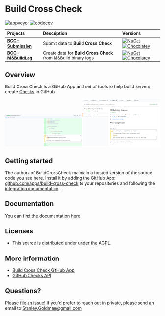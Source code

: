 # Build Cross Check

[![appveyor](https://ci.appveyor.com/api/projects/status/github/justaprogrammer/BuildCrossCheck?svg=true&branch=master)](https://ci.appveyor.com/project/JustAProgrammer/BuildCrossCheck)
[![codecov](https://codecov.io/gh/justaprogrammer/BuildCrossCheck/branch/master/graph/badge.svg)](https://codecov.io/gh/justaprogrammer/BuildCrossCheck)


| Projects | Description | Versions |
| :---- | :---- | :---- |
| [**BCC-Submission**](http://github.com/justaprogrammer/BCC-Submission) | Submit data to **Build Cross Check** | [![NuGet](http://img.shields.io/nuget/v/bcc-submission.svg)](https://www.nuget.org/packages/bcc-submission) [![Chocolatey](https://img.shields.io/chocolatey/v/bcc-submission.svg)](https://chocolatey.org/packages/BCC-Submission) |
| [**BCC-MSBuildLog**](http://github.com/justaprogrammer/BCC-MSBuildLog) | Create data for **Build Cross Check** from MSBuild binary logs | [![NuGet](http://img.shields.io/nuget/v/bcc-msbuildlog.svg)](https://www.nuget.org/packages/bcc-msbuildlog) [![Chocolatey](https://img.shields.io/chocolatey/v/bcc-msbuildlog.svg)](https://chocolatey.org/packages/BCC-MSBuildLog) |


## Overview
Build Cross Check is a GitHub App and set of tools to help build servers create [Checks](https://developer.github.com/v3/checks/) in GitHub.

<img width="50%" src="docs/images/testconsole1-warning-pr-changes.png"><img width="50%" src="docs/images/testconsole1-warning-pr-check-runs.png">

## Getting started

The authors of BuildCrossCheck maintain a hosted version of the source code you see here.
Install it by adding the GitHub App: [github.com/apps/build-cross-check](https://github.com/apps/build-cross-check) to your repositories and following the [integration documentation](docs/integrating.md). 

## Documentation
You can find the documentation [here](docs/readme.md).

## Licenses
- This source is distributed under under the AGPL.

## More information
- [Build Cross Check GitHub App](https://github.com/apps/build-cross-check)
- [GitHub Checks API](https://developer.github.com/v3/checks/)

## Questions?

Please [file an issue](https://github.com/justaprogrammer/BuildCrossCheck/issues/new/choose)! If you'd prefer to reach out in private, please send an email to Stanley.Goldman@gmail.com.
